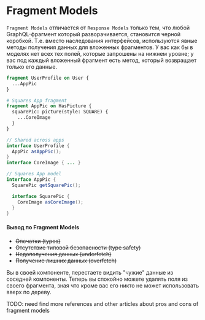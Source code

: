 # Fragment Models

`Fragment Models` отличается от `Response Models` только тем, что любой GraphQL-фрагмент который разворачивается, становится черной коробкой. Т.е. вместо наследования интерфейсов, используются явные методы получения данных для вложенных фрагментов. У вас как бы в моделях нет всех тех полей, которые запрошены на нижнем уровне; у вас под каждый вложенный фрагмент есть метод, который возвращает только его данные.

```graphql
fragment UserProfile on User {
  ...AppPic
}

# Squares App fragment
fragment AppPic on HasPicture {
  squarePic: picture(style: SQUARE) {
    ...CoreImage
  }
}
```

```java
// Shared across apps
interface UserProfile {
  AppPic asAppPic();
}
interface CoreImage { ... }

// Squares App model
interface AppPic {
  SquarePic getSquarePic();

  interface SquarePic {
    CoreImage asCoreImage();
  }
}
```

#### Вывод по Fragment Models

- ~~Опечатки (typos)~~
- ~~Отсутствие типовой безопасности (type safety)~~
- ~~Недополучения данных (underfetch)~~
- ~~Получение лишних данных (overfetch)~~

Вы в своей компоненте, перестаете видить "чужие" данные из соседней компоненты. Теперь вы спокойно можете удалять поля из своего фрагмента, зная что кроме вас его никто не может использовать вверх по дереву.

TODO: need find more references and other articles about pros and cons of fragment models
